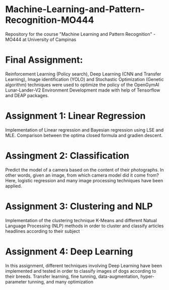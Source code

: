 # Machine-Learning-and-Pattern-Recognition-MO444
Repository for the course "Machine Learning and Pattern Recognition" - MO444 at University of Campinas

# Final Assignment:

Reinforcement Learning (Policy search), Deep Learning (CNN and Transfer Learning), Image identification (YOLO) and Stochastic Optimization (Genetic algorithm) techniques were used to optimize the policy of the OpenGymAI Lunar-Lander-V2 Environment
Development made with help of Tensorflow and DEAP packages. 

# Assignment 1: Linear Regression

Implementation of Linear regression and Bayesian regression using LSE and MLE. Comparison between the optima closed formula and gradien descent.

# Assingment 2: Classification

Predict the model of a camera based on the content of their photographs. In other words, given an image, from which camera model did it come from?
Here, logistic regression and many image processing techniques have been applied.

# Assignment 3: Clustering and NLP

Implementation of the clustering technique K-Means and different Natual Language Processing (NLP) methods in order to cluster and classify articles headlines according to their subject

# Assignment 4: Deep Learning

In this assignment, different techniques involving Deep Learning have been implemented and tested in order to classify images of dogs according to their breeds.
Transfer learning, fine tunning, data-augmentation, hyper-parameter tunning, and many optimization 

